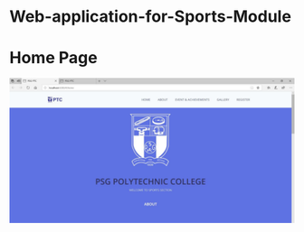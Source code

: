 # Web-application-for-Sports-Module
# Home Page

![image alt](https://github.com/Ranjith1112-11/Web-application-for-Sports-Module/blob/5ee6e3b12023dc5bc31007df77b38c177f1a3a6b/Home%20Page.jpeg)
